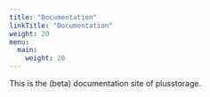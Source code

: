 ```yaml
---
title: "Documentation"
linkTitle: "Documentation"
weight: 20
menu:
  main:
    weight: 20
---
```

This is the (beta) documentation site of plusstorage.
